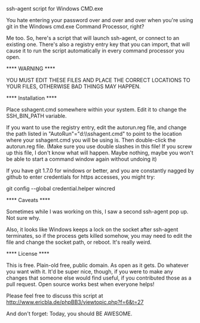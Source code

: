 ssh-agent script for Windows CMD.exe

You hate entering your password over and over and over when you're using git in the Windows cmd.exe
Command Processor, right?

Me too.  So, here's a script that will launch ssh-agent, or connect to an existing one.
There's also a registry entry key that you can import, that will cause it to run the script automatically
in every command processor you open.

**** WARNING ****

YOU MUST EDIT THESE FILES AND PLACE THE CORRECT LOCATIONS TO YOUR FILES, OTHERWISE BAD THINGS MAY HAPPEN.

**** Installation ****

Place sshagent.cmd somewhere within your system.  Edit it to change the SSH_BIN_PATH variable.

If you want to use the registry entry, edit the autorun.reg file, and change the path listed in
"AutoRun"="d:\\\\sshagent.cmd" to point to the location where your sshagent.cmd you will be using is.
Then double-click the autorun.reg file. (Make sure you use double slashes in this file! 
If you screw up this file, I don't know what will happen. Maybe nothing, maybe you won't be able to
start a command window again without undoing it)

If you have git 1.7.0 for windows or better, and you are constantly nagged by github to enter
credentials for https accesses, you might try:

git config --global credential.helper wincred

**** Caveats ****

Sometimes while I was working on this, I saw a second ssh-agent pop up.  Not sure why.

Also, it looks like Windows keeps a lock on the socket after ssh-agent terminates, so if the process
gets killed somehow, you may need to edit the file and change the socket path, or reboot. It's really
weird.

**** License ****

This is free.  Plain-old free, public domain. As open as it gets.  Do whatever you want with it.
It'd be super nice, though, if you were to make any changes that someone else would find useful, if you
contributed those as a pull request.  Open source works best when everyone helps!

Please feel free to discuss this script at http://www.ericbla.de/phpBB3/viewtopic.php?f=6&t=27

And don't forget: Today, you should BE AWESOME.

